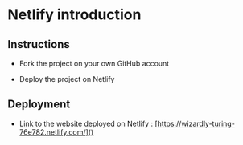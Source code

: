# Netlify introduction

## Instructions

* Fork the project on your own GitHub account

* Deploy the project on Netlify

## Deployment

* Link to the website deployed on Netlify : [https://wizardly-turing-76e782.netlify.com/]()
